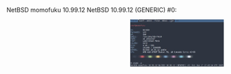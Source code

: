 NetBSD momofuku 10.99.12 NetBSD 10.99.12 (GENERIC) #0:





<a href="https://github.com/ChefIronBelly/NetBSD/blob/master/moneyshot.jpg"><img src="https://github.com/ChefIronBelly/NetBSD/blob/master/moneyshot.jpg" width="43%" align="right"></a>
